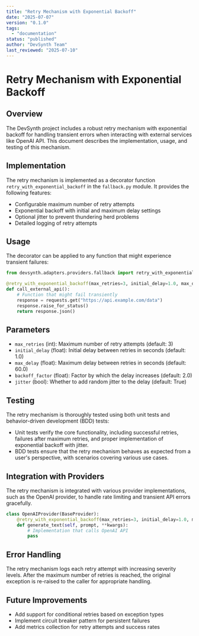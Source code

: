 ```yaml
---
title: "Retry Mechanism with Exponential Backoff"
date: "2025-07-07"
version: "0.1.0"
tags:
  - "documentation"
status: "published"
author: "DevSynth Team"
last_reviewed: "2025-07-10"
---
```



# Retry Mechanism with Exponential Backoff

## Overview

The DevSynth project includes a robust retry mechanism with exponential backoff for handling transient errors when interacting with external services like OpenAI API. This document describes the implementation, usage, and testing of this mechanism.

## Implementation

The retry mechanism is implemented as a decorator function `retry_with_exponential_backoff` in the `fallback.py` module. It provides the following features:

- Configurable maximum number of retry attempts
- Exponential backoff with initial and maximum delay settings
- Optional jitter to prevent thundering herd problems
- Detailed logging of retry attempts

## Usage

The decorator can be applied to any function that might experience transient failures:

```python
from devsynth.adapters.providers.fallback import retry_with_exponential_backoff

@retry_with_exponential_backoff(max_retries=3, initial_delay=1.0, max_delay=10.0, jitter=True)
def call_external_api():
    # Function that might fail transiently
    response = requests.get("https://api.example.com/data")
    response.raise_for_status()
    return response.json()
```

## Parameters

- `max_retries` (int): Maximum number of retry attempts (default: 3)
- `initial_delay` (float): Initial delay between retries in seconds (default: 1.0)
- `max_delay` (float): Maximum delay between retries in seconds (default: 60.0)
- `backoff_factor` (float): Factor by which the delay increases (default: 2.0)
- `jitter` (bool): Whether to add random jitter to the delay (default: True)

## Testing

The retry mechanism is thoroughly tested using both unit tests and behavior-driven development (BDD) tests:

- Unit tests verify the core functionality, including successful retries, failures after maximum retries, and proper implementation of exponential backoff with jitter.
- BDD tests ensure that the retry mechanism behaves as expected from a user's perspective, with scenarios covering various use cases.

## Integration with Providers

The retry mechanism is integrated with various provider implementations, such as the OpenAI provider, to handle rate limiting and transient API errors gracefully.

```python
class OpenAIProvider(BaseProvider):
    @retry_with_exponential_backoff(max_retries=3, initial_delay=1.0, max_delay=10.0)
    def generate_text(self, prompt, **kwargs):
        # Implementation that calls OpenAI API
        pass
```

## Error Handling

The retry mechanism logs each retry attempt with increasing severity levels. After the maximum number of retries is reached, the original exception is re-raised to the caller for appropriate handling.

## Future Improvements

- Add support for conditional retries based on exception types
- Implement circuit breaker pattern for persistent failures
- Add metrics collection for retry attempts and success rates
